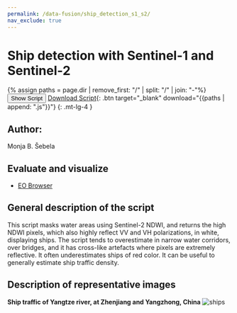 ```yaml
---
permalink: /data-fusion/ship_detection_s1_s2/
nav_exclude: true
---
```


# Ship detection with Sentinel-1 and Sentinel-2
  
{% assign paths = page.dir | remove_first: "/" | split: "/" | join: "-"%}
<button class="btn btn-primary" id="toggle-script" onclick="toggleScript()">Show Script</button>
[Download Script](script.js){: .btn target="_blank" download="{{paths | append: ".js"}}"}
{: .mt-lg-4 }

<div id="script" style="display:none;"> 
{% highlight javascript %}
{% include_relative script.js %}
{% endhighlight %}
</div>

## Author: 
Monja B. Šebela
  
## Evaluate and visualize  
 - [EO Browser](https://sentinelshare.page.link/gjRX)
  
## General description of the script  
  
This script masks water areas using Sentinel-2 NDWI, and returns the high NDWI pixels, which also highly reflect VV and VH polarizations, in white, displaying ships. The script tends to overestimate in narrow water corridors, over bridges, and it has cross-like artefacts where pixels are extremely reflective. It often underestimates ships of red color. It can be useful to generally estimate ship traffic density. 

## Description of representative images  
  
**Ship traffic of Yangtze river, at Zhenjiang and Yangzhong, China**
![ships](fig/fig1.jpg) 
